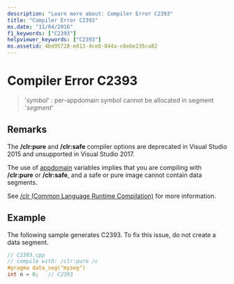 ```yaml
---
description: "Learn more about: Compiler Error C2393"
title: "Compiler Error C2393"
ms.date: "11/04/2016"
f1_keywords: ["C2393"]
helpviewer_keywords: ["C2393"]
ms.assetid: 4bd95728-e813-4ce8-844a-c6ebe235ca82
---
```

# Compiler Error C2393

> '*symbol*' : per-appdomain symbol cannot be allocated in segment '*segment*'

## Remarks

The **/clr:pure** and **/clr:safe** compiler options are deprecated in Visual Studio 2015 and unsupported in Visual Studio 2017.

The use of [appdomain](../../cpp/appdomain.md) variables implies that you are compiling with **/clr:pure** or **/clr:safe**, and a safe or pure image cannot contain data segments.

See [/clr (Common Language Runtime Compilation)](../../build/reference/clr-common-language-runtime-compilation.md) for more information.

## Example

The following sample generates C2393. To fix this issue, do not create a data segment.

```cpp
// C2393.cpp
// compile with: /clr:pure /c
#pragma data_seg("myseg")
int n = 0;   // C2393
```
